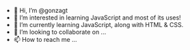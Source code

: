 - 👋 Hi, I’m @gonzagt
- 👀 I’m interested in learning JavaScript and most of its uses!
- 🌱 I’m currently learning JavaScript, along with HTML & CSS.
- 💞️ I’m looking to collaborate on ...
- 📫 How to reach me ...

<!---
gonzagt/gonzagt is a ✨ special ✨ repository because its `README.md` (this file) appears on your GitHub profile.
You can click the Preview link to take a look at your changes.
--->

